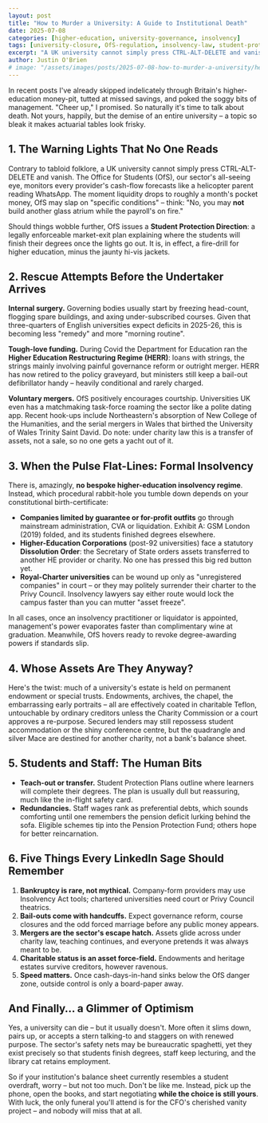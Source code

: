 ```yaml
---
layout: post
title: "How to Murder a University: A Guide to Institutional Death"
date: 2025-07-08
categories: [higher-education, university-governance, insolvency]
tags: [university-closure, OfS-regulation, insolvency-law, student-protection, UK-universities, institutional-failure]
excerpt: "A UK university cannot simply press CTRL-ALT-DELETE and vanish. Here's what actually happens when institutions reach the end of the financial road."
author: Justin O'Brien
# image: "/assets/images/posts/2025-07-08-how-to-murder-a-university/hero-university-closure.jpg"
---
```


<!-- ![Empty university lecture hall with ominous shadows](/assets/images/posts/2025-07-30-how-to-murder-university/hero-university-closure.jpg) -->

In recent posts I've already skipped indelicately through Britain's higher-education money-pit, tutted at missed savings, and poked the soggy bits of management. "Cheer up," I promised. So naturally it's time to talk about death.
Not yours, happily, but the demise of an entire university – a topic so bleak it makes actuarial tables look frisky.

## 1. The Warning Lights That No One Reads

Contrary to tabloid folklore, a UK university cannot simply press CTRL-ALT-DELETE and vanish. The Office for Students (OfS), our sector's all-seeing eye, monitors every provider's cash-flow forecasts like a helicopter parent reading WhatsApp. The moment liquidity drops to roughly a month's pocket money, OfS may slap on "specific conditions" – think: "No, you may **not** build another glass atrium while the payroll's on fire."

Should things wobble further, OfS issues a **Student Protection Direction**: a legally enforceable market-exit plan explaining where the students will finish their degrees once the lights go out. It is, in effect, a fire-drill for higher education, minus the jaunty hi-vis jackets.

## 2. Rescue Attempts Before the Undertaker Arrives

**Internal surgery.** Governing bodies usually start by freezing head-count, flogging spare buildings, and axing under-subscribed courses. Given that three-quarters of English universities expect deficits in 2025-26, this is becoming less "remedy" and more "morning routine".

**Tough-love funding.** During Covid the Department for Education ran the **Higher Education Restructuring Regime (HERR)**: loans with strings, the strings mainly involving painful governance reform or outright merger. HERR has now retired to the policy graveyard, but ministers still keep a bail-out defibrillator handy – heavily conditional and rarely charged.

**Voluntary mergers.** OfS positively encourages courtship. Universities UK even has a matchmaking task-force roaming the sector like a polite dating app. Recent hook-ups include Northeastern's absorption of New College of the Humanities, and the serial mergers in Wales that birthed the University of Wales Trinity Saint David.
Do note: under charity law this is a transfer of assets, not a sale, so no one gets a yacht out of it.

## 3. When the Pulse Flat-Lines: Formal Insolvency

There is, amazingly, **no bespoke higher-education insolvency regime**. Instead, which procedural rabbit-hole you tumble down depends on your constitutional birth-certificate:

* **Companies limited by guarantee or for-profit outfits** go through mainstream administration, CVA or liquidation. Exhibit A: GSM London (2019) folded, and its students finished degrees elsewhere.
* **Higher-Education Corporations** (post-92 universities) face a statutory **Dissolution Order**: the Secretary of State orders assets transferred to another HE provider or charity. No one has pressed this big red button yet.
* **Royal-Charter universities** can be wound up only as "unregistered companies" in court – or they may politely surrender their charter to the Privy Council. Insolvency lawyers say either route would lock the campus faster than you can mutter "asset freeze".

In all cases, once an insolvency practitioner or liquidator is appointed, management's power evaporates faster than complimentary wine at graduation. Meanwhile, OfS hovers ready to revoke degree-awarding powers if standards slip.

## 4. Whose Assets Are They Anyway?

Here's the twist: much of a university's estate is held on permanent endowment or special trusts. Endowments, archives, the chapel, the embarrassing early portraits – all are effectively coated in charitable Teflon, untouchable by ordinary creditors unless the Charity Commission or a court approves a re-purpose.
Secured lenders may still repossess student accommodation or the shiny conference centre, but the quadrangle and silver Mace are destined for another charity, not a bank's balance sheet.

## 5. Students and Staff: The Human Bits

* **Teach-out or transfer.** Student Protection Plans outline where learners will complete their degrees. The plan is usually dull but reassuring, much like the in-flight safety card.
* **Redundancies.** Staff wages rank as preferential debts, which sounds comforting until one remembers the pension deficit lurking behind the sofa. Eligible schemes tip into the Pension Protection Fund; others hope for better reincarnation.

## 6. Five Things Every LinkedIn Sage Should Remember

1. **Bankruptcy is rare, not mythical.** Company-form providers may use Insolvency Act tools; chartered universities need court or Privy Council theatrics.
2. **Bail-outs come with handcuffs.** Expect governance reform, course closures and the odd forced marriage before any public money appears.
3. **Mergers are the sector's escape hatch.** Assets glide across under charity law, teaching continues, and everyone pretends it was always meant to be.
4. **Charitable status is an asset force-field.** Endowments and heritage estates survive creditors, however ravenous.
5. **Speed matters.** Once cash-days-in-hand sinks below the OfS danger zone, outside control is only a board-paper away.

## And Finally… a Glimmer of Optimism

Yes, a university can die – but it usually doesn't. More often it slims down, pairs up, or accepts a stern talking-to and staggers on with renewed purpose. The sector's safety nets may be bureaucratic spaghetti, yet they exist precisely so that students finish degrees, staff keep lecturing, and the library cat retains employment.

So if your institution's balance sheet currently resembles a student overdraft, worry – but not too much. Don't be like me. Instead, pick up the phone, open the books, and start negotiating **while the choice is still yours**. With luck, the only funeral you'll attend is for the CFO's cherished vanity project – and nobody will miss that at all.
